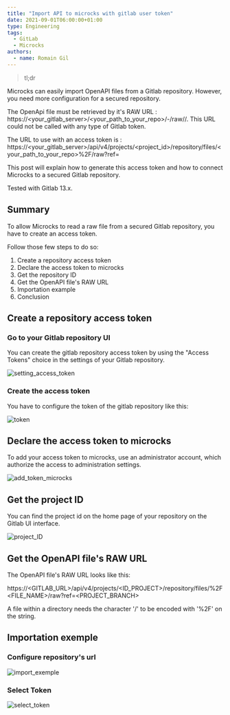 ```yaml
---
title: "Import API to microcks with gitlab user token"
date: 2021-09-01T06:00:00+01:00
type: Engineering
tags:
  - GitLab
  - Microcks
authors:
  - name: Romain Gil
---
```


> tl;dr

Microcks can easily import OpenAPI files from a Gitlab repository. However, you need more configuration for a secured repository.

The OpenApi file must be retrieved by it's RAW URL : https://<your_gitlab_server>/<your_path_to_your_repo>/-/raw/<branch>/<file>. This URL could not be called with any type of Gitlab token.

The URL to use with an access token is : https://<your_gitlab_server>/api/v4/projects/<project_id>/repository/files/<your_path_to_your_repo>%2F<file>/raw?ref=<branch>

This post will explain how to generate this access token and how to connect Microcks to a secured Gitlab repository.

Tested with Gitlab 13.x.
## Summary

To allow Microcks to read a raw file from a secured Gitlab repository, you have to create an access token.

Follow those few steps to do so:

1. Create a repository access token
2. Declare the access token to microcks
3. Get the repository ID
4. Get the OpenAPI file's RAW URL
5. Importation example
6. Conclusion

## Create a repository access token

### Go to your Gitlab repository UI

You can create the gitlab repository access token by using the "Access Tokens" choice in the settings of your Gitlab repository.

![setting_access_token](/images/blog/import-api-with-gitlab-private-repo-setting_access_token.jpg)

### Create the access token

You have to configure the token of the gitlab repository like this:

![token](/images/blog/import-api-with-gitlab-private-repo-token.jpg)

## Declare the access token to microcks

To add your access token to microcks, use an administrator account, which authorize the access to administration settings.

![add_token_microcks](/images/blog/import-api-with-gitlab-private-repo-add_token_microcks.jpg)

## Get the project ID

You can find the project id on the home page of your repository on the Gitlab UI interface.

![project_ID](/images/blog/import-api-with-gitlab-private-repo-project_ID.jpg)

## Get the OpenAPI file's RAW URL

The OpenAPI file's RAW URL looks like this:

https://<GITLAB_URL>/api/v4/projects/<ID_PROJECT>/repository/files/<PATH>%2F<FILE_NAME>/raw?ref=<PROJECT_BRANCH>

A file within a directory needs the character '/' to be encoded with '%2F' on the <PATH> string.

## Importation exemple

### Configure repository's url

![import_exemple](/images/blog/import-api-with-gitlab-private-repo-import_exemple.jpg)

### Select Token

![select_token](/images/blog/import-api-with-gitlab-private-repo-select_token.jpg)
